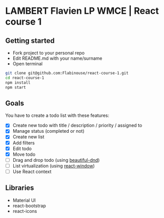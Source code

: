 # LAMBERT Flavien LP WMCE | React course 1

## Getting started

- Fork project to your personal repo
- Edit README.md with your name/surname
- Open terminal

```sh
git clone git@github.com:Flabinouse/react-course-1.git
cd react-course-1
npm install
npm start
```

## Goals

You have to create a todo list with these features:
- [x] Create new todo with title / description / priority / assigned to
- [x] Manage status (completed or not)
- [x] Create new list
- [x] Add filters
- [x] Edit todo
- [x] Move todo
- [ ] Drag and drop todo (using [beautiful-dnd](https://github.com/atlassian/react-beautiful-dnd))
- [ ] List virtualization (using [react-window](https://github.com/bvaughn/react-window))
- [ ] Use React context

## Libraries

- Material UI
- react-bootstrap
- react-icons